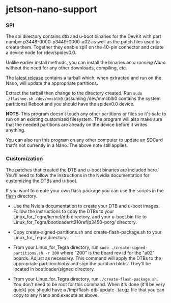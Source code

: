 # jetson-nano-support

### SPI

The spi directory contains dtb and u-boot binaries for the DevKit
with part number p3448-0000-p3449-0000-a02 as well as the patch files
used to create them.  Together they enable spi1 on the 40-pin connector and
create a device node for /dev/spidev0.0.

Unlike earlier install methods, you can install the binaries
_on a running Nano_ without the need for any other downloads, compiling, etc.  

The [latest release](https://github.com/gtjoseph/jetson-nano-support/releases/latest)
contains a tarball which, when extracted
and run on the Nano, will update the appropriate partitions.

Extract the tarball then change to the directory created.
Run `sudo ./flashme.sh /dev/mmcblk0` (assuming /dev/mmcblk0 contains the system partitions)
Reboot and you should have the spidev0.0 device.

**NOTE:** This program doesn't touch any other partitions or files so it's safe to run
on an existing customized filesystem. The program will also make sure that the needed
partitions are already on the device before it writes anything.

You can also run this program on any other computer to update an SDCard
that's not currently in a Nano.  The above note still applies.


### Customization

The patches that created the DTB and u-boot binaries are included here.  You'll
need to follow the instructions in the Nvidia documentation for customizing
the DTBs and u-boot.

If you want to create your own flash package you can use the scripts in the
[flash](flash) directory.

* Use the Nvidia documentation to create your DTB and u-boot images.  
  Follow the instructions to copy the DTBs to your Linux_for_Tegra/kernel/dtb
  directory, and your u-boot.bin file to Linux_for_Tegra/bootloader/t210ref/p3450-porg/
  directory.

* Copy create-signed-partitions.sh and create-flash-package.sh to your
  Linux_for_Tegra directory.

* From your Linux_for_Tegra directory, run `sudo ./create-signed-partitions.sh -r 200`
  where "200" is the board rev id for the "a02" boards.  Adjust as necessary.
  This command will apply the DTBs to the appropriate partition blobs and sign
  the partition blobs.  They'll be located in bootloader/signed directory.

* From your Linux_for_Tegra directory, run `./create-flash-package.sh`.
  You don't need to be root for this command.  When it's done (it'll be very quick)
  you should have a /tmp/flash-dtb-update-<date>.tar.gz file that you can copy
  to any Nano and execute as above.

